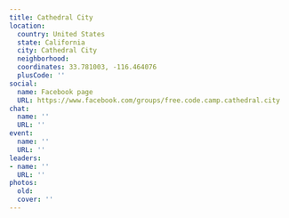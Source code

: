 ```yaml
---
title: Cathedral City
location:
  country: United States
  state: California
  city: Cathedral City
  neighborhood: 
  coordinates: 33.781003, -116.464076
  plusCode: ''
social:
  name: Facebook page
  URL: https://www.facebook.com/groups/free.code.camp.cathedral.city
chat:
  name: ''
  URL: ''
event:
  name: ''
  URL: ''
leaders:
- name: ''
  URL: ''
photos:
  old: 
  cover: ''
---
```

